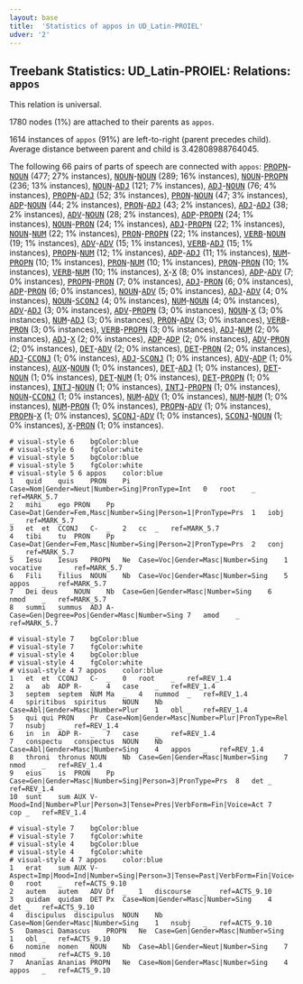 ```yaml
---
layout: base
title:  'Statistics of appos in UD_Latin-PROIEL'
udver: '2'
---
```


## Treebank Statistics: UD_Latin-PROIEL: Relations: `appos`

This relation is universal.

1780 nodes (1%) are attached to their parents as `appos`.

1614 instances of `appos` (91%) are left-to-right (parent precedes child).
Average distance between parent and child is 3.42808988764045.

The following 66 pairs of parts of speech are connected with `appos`: <tt><a href="la_proiel-pos-PROPN.html">PROPN</a></tt>-<tt><a href="la_proiel-pos-NOUN.html">NOUN</a></tt> (477; 27% instances), <tt><a href="la_proiel-pos-NOUN.html">NOUN</a></tt>-<tt><a href="la_proiel-pos-NOUN.html">NOUN</a></tt> (289; 16% instances), <tt><a href="la_proiel-pos-NOUN.html">NOUN</a></tt>-<tt><a href="la_proiel-pos-PROPN.html">PROPN</a></tt> (236; 13% instances), <tt><a href="la_proiel-pos-NOUN.html">NOUN</a></tt>-<tt><a href="la_proiel-pos-ADJ.html">ADJ</a></tt> (121; 7% instances), <tt><a href="la_proiel-pos-ADJ.html">ADJ</a></tt>-<tt><a href="la_proiel-pos-NOUN.html">NOUN</a></tt> (76; 4% instances), <tt><a href="la_proiel-pos-PROPN.html">PROPN</a></tt>-<tt><a href="la_proiel-pos-ADJ.html">ADJ</a></tt> (52; 3% instances), <tt><a href="la_proiel-pos-PRON.html">PRON</a></tt>-<tt><a href="la_proiel-pos-NOUN.html">NOUN</a></tt> (47; 3% instances), <tt><a href="la_proiel-pos-ADP.html">ADP</a></tt>-<tt><a href="la_proiel-pos-NOUN.html">NOUN</a></tt> (44; 2% instances), <tt><a href="la_proiel-pos-PRON.html">PRON</a></tt>-<tt><a href="la_proiel-pos-ADJ.html">ADJ</a></tt> (43; 2% instances), <tt><a href="la_proiel-pos-ADJ.html">ADJ</a></tt>-<tt><a href="la_proiel-pos-ADJ.html">ADJ</a></tt> (38; 2% instances), <tt><a href="la_proiel-pos-ADV.html">ADV</a></tt>-<tt><a href="la_proiel-pos-NOUN.html">NOUN</a></tt> (28; 2% instances), <tt><a href="la_proiel-pos-ADP.html">ADP</a></tt>-<tt><a href="la_proiel-pos-PROPN.html">PROPN</a></tt> (24; 1% instances), <tt><a href="la_proiel-pos-NOUN.html">NOUN</a></tt>-<tt><a href="la_proiel-pos-PRON.html">PRON</a></tt> (24; 1% instances), <tt><a href="la_proiel-pos-ADJ.html">ADJ</a></tt>-<tt><a href="la_proiel-pos-PROPN.html">PROPN</a></tt> (22; 1% instances), <tt><a href="la_proiel-pos-NOUN.html">NOUN</a></tt>-<tt><a href="la_proiel-pos-NUM.html">NUM</a></tt> (22; 1% instances), <tt><a href="la_proiel-pos-PRON.html">PRON</a></tt>-<tt><a href="la_proiel-pos-PROPN.html">PROPN</a></tt> (22; 1% instances), <tt><a href="la_proiel-pos-VERB.html">VERB</a></tt>-<tt><a href="la_proiel-pos-NOUN.html">NOUN</a></tt> (19; 1% instances), <tt><a href="la_proiel-pos-ADV.html">ADV</a></tt>-<tt><a href="la_proiel-pos-ADV.html">ADV</a></tt> (15; 1% instances), <tt><a href="la_proiel-pos-VERB.html">VERB</a></tt>-<tt><a href="la_proiel-pos-ADJ.html">ADJ</a></tt> (15; 1% instances), <tt><a href="la_proiel-pos-PROPN.html">PROPN</a></tt>-<tt><a href="la_proiel-pos-NUM.html">NUM</a></tt> (12; 1% instances), <tt><a href="la_proiel-pos-ADP.html">ADP</a></tt>-<tt><a href="la_proiel-pos-ADJ.html">ADJ</a></tt> (11; 1% instances), <tt><a href="la_proiel-pos-NUM.html">NUM</a></tt>-<tt><a href="la_proiel-pos-PROPN.html">PROPN</a></tt> (10; 1% instances), <tt><a href="la_proiel-pos-PRON.html">PRON</a></tt>-<tt><a href="la_proiel-pos-NUM.html">NUM</a></tt> (10; 1% instances), <tt><a href="la_proiel-pos-PRON.html">PRON</a></tt>-<tt><a href="la_proiel-pos-PRON.html">PRON</a></tt> (10; 1% instances), <tt><a href="la_proiel-pos-VERB.html">VERB</a></tt>-<tt><a href="la_proiel-pos-NUM.html">NUM</a></tt> (10; 1% instances), <tt><a href="la_proiel-pos-X.html">X</a></tt>-<tt><a href="la_proiel-pos-X.html">X</a></tt> (8; 0% instances), <tt><a href="la_proiel-pos-ADP.html">ADP</a></tt>-<tt><a href="la_proiel-pos-ADV.html">ADV</a></tt> (7; 0% instances), <tt><a href="la_proiel-pos-PROPN.html">PROPN</a></tt>-<tt><a href="la_proiel-pos-PRON.html">PRON</a></tt> (7; 0% instances), <tt><a href="la_proiel-pos-ADJ.html">ADJ</a></tt>-<tt><a href="la_proiel-pos-PRON.html">PRON</a></tt> (6; 0% instances), <tt><a href="la_proiel-pos-ADP.html">ADP</a></tt>-<tt><a href="la_proiel-pos-PRON.html">PRON</a></tt> (6; 0% instances), <tt><a href="la_proiel-pos-NOUN.html">NOUN</a></tt>-<tt><a href="la_proiel-pos-ADV.html">ADV</a></tt> (5; 0% instances), <tt><a href="la_proiel-pos-ADJ.html">ADJ</a></tt>-<tt><a href="la_proiel-pos-ADV.html">ADV</a></tt> (4; 0% instances), <tt><a href="la_proiel-pos-NOUN.html">NOUN</a></tt>-<tt><a href="la_proiel-pos-SCONJ.html">SCONJ</a></tt> (4; 0% instances), <tt><a href="la_proiel-pos-NUM.html">NUM</a></tt>-<tt><a href="la_proiel-pos-NOUN.html">NOUN</a></tt> (4; 0% instances), <tt><a href="la_proiel-pos-ADV.html">ADV</a></tt>-<tt><a href="la_proiel-pos-ADJ.html">ADJ</a></tt> (3; 0% instances), <tt><a href="la_proiel-pos-ADV.html">ADV</a></tt>-<tt><a href="la_proiel-pos-PROPN.html">PROPN</a></tt> (3; 0% instances), <tt><a href="la_proiel-pos-NOUN.html">NOUN</a></tt>-<tt><a href="la_proiel-pos-X.html">X</a></tt> (3; 0% instances), <tt><a href="la_proiel-pos-NUM.html">NUM</a></tt>-<tt><a href="la_proiel-pos-ADJ.html">ADJ</a></tt> (3; 0% instances), <tt><a href="la_proiel-pos-PRON.html">PRON</a></tt>-<tt><a href="la_proiel-pos-ADV.html">ADV</a></tt> (3; 0% instances), <tt><a href="la_proiel-pos-VERB.html">VERB</a></tt>-<tt><a href="la_proiel-pos-PRON.html">PRON</a></tt> (3; 0% instances), <tt><a href="la_proiel-pos-VERB.html">VERB</a></tt>-<tt><a href="la_proiel-pos-PROPN.html">PROPN</a></tt> (3; 0% instances), <tt><a href="la_proiel-pos-ADJ.html">ADJ</a></tt>-<tt><a href="la_proiel-pos-NUM.html">NUM</a></tt> (2; 0% instances), <tt><a href="la_proiel-pos-ADJ.html">ADJ</a></tt>-<tt><a href="la_proiel-pos-X.html">X</a></tt> (2; 0% instances), <tt><a href="la_proiel-pos-ADP.html">ADP</a></tt>-<tt><a href="la_proiel-pos-ADP.html">ADP</a></tt> (2; 0% instances), <tt><a href="la_proiel-pos-ADV.html">ADV</a></tt>-<tt><a href="la_proiel-pos-PRON.html">PRON</a></tt> (2; 0% instances), <tt><a href="la_proiel-pos-DET.html">DET</a></tt>-<tt><a href="la_proiel-pos-ADV.html">ADV</a></tt> (2; 0% instances), <tt><a href="la_proiel-pos-DET.html">DET</a></tt>-<tt><a href="la_proiel-pos-PRON.html">PRON</a></tt> (2; 0% instances), <tt><a href="la_proiel-pos-ADJ.html">ADJ</a></tt>-<tt><a href="la_proiel-pos-CCONJ.html">CCONJ</a></tt> (1; 0% instances), <tt><a href="la_proiel-pos-ADJ.html">ADJ</a></tt>-<tt><a href="la_proiel-pos-SCONJ.html">SCONJ</a></tt> (1; 0% instances), <tt><a href="la_proiel-pos-ADV.html">ADV</a></tt>-<tt><a href="la_proiel-pos-ADP.html">ADP</a></tt> (1; 0% instances), <tt><a href="la_proiel-pos-AUX.html">AUX</a></tt>-<tt><a href="la_proiel-pos-NOUN.html">NOUN</a></tt> (1; 0% instances), <tt><a href="la_proiel-pos-DET.html">DET</a></tt>-<tt><a href="la_proiel-pos-ADJ.html">ADJ</a></tt> (1; 0% instances), <tt><a href="la_proiel-pos-DET.html">DET</a></tt>-<tt><a href="la_proiel-pos-NOUN.html">NOUN</a></tt> (1; 0% instances), <tt><a href="la_proiel-pos-DET.html">DET</a></tt>-<tt><a href="la_proiel-pos-NUM.html">NUM</a></tt> (1; 0% instances), <tt><a href="la_proiel-pos-DET.html">DET</a></tt>-<tt><a href="la_proiel-pos-PROPN.html">PROPN</a></tt> (1; 0% instances), <tt><a href="la_proiel-pos-INTJ.html">INTJ</a></tt>-<tt><a href="la_proiel-pos-NOUN.html">NOUN</a></tt> (1; 0% instances), <tt><a href="la_proiel-pos-INTJ.html">INTJ</a></tt>-<tt><a href="la_proiel-pos-PROPN.html">PROPN</a></tt> (1; 0% instances), <tt><a href="la_proiel-pos-NOUN.html">NOUN</a></tt>-<tt><a href="la_proiel-pos-CCONJ.html">CCONJ</a></tt> (1; 0% instances), <tt><a href="la_proiel-pos-NUM.html">NUM</a></tt>-<tt><a href="la_proiel-pos-ADV.html">ADV</a></tt> (1; 0% instances), <tt><a href="la_proiel-pos-NUM.html">NUM</a></tt>-<tt><a href="la_proiel-pos-NUM.html">NUM</a></tt> (1; 0% instances), <tt><a href="la_proiel-pos-NUM.html">NUM</a></tt>-<tt><a href="la_proiel-pos-PRON.html">PRON</a></tt> (1; 0% instances), <tt><a href="la_proiel-pos-PROPN.html">PROPN</a></tt>-<tt><a href="la_proiel-pos-ADV.html">ADV</a></tt> (1; 0% instances), <tt><a href="la_proiel-pos-PROPN.html">PROPN</a></tt>-<tt><a href="la_proiel-pos-X.html">X</a></tt> (1; 0% instances), <tt><a href="la_proiel-pos-SCONJ.html">SCONJ</a></tt>-<tt><a href="la_proiel-pos-ADV.html">ADV</a></tt> (1; 0% instances), <tt><a href="la_proiel-pos-SCONJ.html">SCONJ</a></tt>-<tt><a href="la_proiel-pos-NOUN.html">NOUN</a></tt> (1; 0% instances), <tt><a href="la_proiel-pos-X.html">X</a></tt>-<tt><a href="la_proiel-pos-PRON.html">PRON</a></tt> (1; 0% instances).


~~~ conllu
# visual-style 6	bgColor:blue
# visual-style 6	fgColor:white
# visual-style 5	bgColor:blue
# visual-style 5	fgColor:white
# visual-style 5 6 appos	color:blue
1	quid	quis	PRON	Pi	Case=Nom|Gender=Neut|Number=Sing|PronType=Int	0	root	_	ref=MARK_5.7
2	mihi	ego	PRON	Pp	Case=Dat|Gender=Fem,Masc|Number=Sing|Person=1|PronType=Prs	1	iobj	_	ref=MARK_5.7
3	et	et	CCONJ	C-	_	2	cc	_	ref=MARK_5.7
4	tibi	tu	PRON	Pp	Case=Dat|Gender=Fem,Masc|Number=Sing|Person=2|PronType=Prs	2	conj	_	ref=MARK_5.7
5	Iesu	Iesus	PROPN	Ne	Case=Voc|Gender=Masc|Number=Sing	1	vocative	_	ref=MARK_5.7
6	Fili	filius	NOUN	Nb	Case=Voc|Gender=Masc|Number=Sing	5	appos	_	ref=MARK_5.7
7	Dei	deus	NOUN	Nb	Case=Gen|Gender=Masc|Number=Sing	6	nmod	_	ref=MARK_5.7
8	summi	summus	ADJ	A-	Case=Gen|Degree=Pos|Gender=Masc|Number=Sing	7	amod	_	ref=MARK_5.7

~~~


~~~ conllu
# visual-style 7	bgColor:blue
# visual-style 7	fgColor:white
# visual-style 4	bgColor:blue
# visual-style 4	fgColor:white
# visual-style 4 7 appos	color:blue
1	et	et	CCONJ	C-	_	0	root	_	ref=REV_1.4
2	a	ab	ADP	R-	_	4	case	_	ref=REV_1.4
3	septem	septem	NUM	Ma	_	4	nummod	_	ref=REV_1.4
4	spiritibus	spiritus	NOUN	Nb	Case=Abl|Gender=Masc|Number=Plur	1	obl	_	ref=REV_1.4
5	qui	qui	PRON	Pr	Case=Nom|Gender=Masc|Number=Plur|PronType=Rel	7	nsubj	_	ref=REV_1.4
6	in	in	ADP	R-	_	7	case	_	ref=REV_1.4
7	conspectu	conspectus	NOUN	Nb	Case=Abl|Gender=Masc|Number=Sing	4	appos	_	ref=REV_1.4
8	throni	thronus	NOUN	Nb	Case=Gen|Gender=Masc|Number=Sing	7	nmod	_	ref=REV_1.4
9	eius	is	PRON	Pp	Case=Gen|Gender=Masc|Number=Sing|Person=3|PronType=Prs	8	det	_	ref=REV_1.4
10	sunt	sum	AUX	V-	Mood=Ind|Number=Plur|Person=3|Tense=Pres|VerbForm=Fin|Voice=Act	7	cop	_	ref=REV_1.4

~~~


~~~ conllu
# visual-style 7	bgColor:blue
# visual-style 7	fgColor:white
# visual-style 4	bgColor:blue
# visual-style 4	fgColor:white
# visual-style 4 7 appos	color:blue
1	erat	sum	AUX	V-	Aspect=Imp|Mood=Ind|Number=Sing|Person=3|Tense=Past|VerbForm=Fin|Voice=Act	0	root	_	ref=ACTS_9.10
2	autem	autem	ADV	Df	_	1	discourse	_	ref=ACTS_9.10
3	quidam	quidam	DET	Px	Case=Nom|Gender=Masc|Number=Sing	4	det	_	ref=ACTS_9.10
4	discipulus	discipulus	NOUN	Nb	Case=Nom|Gender=Masc|Number=Sing	1	nsubj	_	ref=ACTS_9.10
5	Damasci	Damascus	PROPN	Ne	Case=Gen|Gender=Masc|Number=Sing	1	obl	_	ref=ACTS_9.10
6	nomine	nomen	NOUN	Nb	Case=Abl|Gender=Neut|Number=Sing	7	nmod	_	ref=ACTS_9.10
7	Ananias	Ananias	PROPN	Ne	Case=Nom|Gender=Masc|Number=Sing	4	appos	_	ref=ACTS_9.10

~~~


